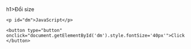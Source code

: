 <!DOCTYPE html>
<html lang="en">
<head>
    <meta charset="UTF-8">
    <meta name="viewport" content="width=device-width, initial-scale=1.0">
    <title>Document</title>
</head>
<body>
    h1>Đổi size </h1>
    <script>
        var a = 10;
        var b = 30;
        var c= a + b;
        var d = 100 + 300;
    </script>
    
    <p id="dm">JavaScript</p>

    <button type="button" onclick="document.getElementById('dm').style.fontSize='40px'">Click </button>
    
</body>
</html>